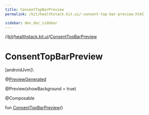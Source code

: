 ```yaml
---
title: ConsentTopBarPreview
permalink: /kit/healthstack.kit.ui/-consent-top-bar-preview.html

sidebar: dev_doc_sidebar
---
```

//[kit](../../index.html)/[healthstack.kit.ui](index.html)/[ConsentTopBarPreview](-consent-top-bar-preview.html)



# ConsentTopBarPreview



[androidJvm]\




@[PreviewGenerated](../healthstack.kit.annotation/-preview-generated/index.html)



@Preview(showBackground = true)



@Composable



fun [ConsentTopBarPreview](-consent-top-bar-preview.html)()




